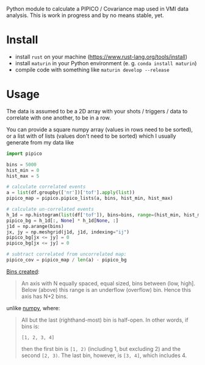 Python module to calculate a PIPICO / Covariance map used in VMI data analysis.
This is work in progress and by no means stable, yet.

# Install
- install `rust` on your machine (https://www.rust-lang.org/tools/install)
- install `maturin` in your Python environment (e. g. `conda install maturin`)
- compile code with something like `maturin develop --release`

# Usage
The data is assumed to be a 2D array with your shots / triggers / data to correlate with one
another, to be in a row.

You can provide a square numpy array (values in rows need to be sorted), or a list with of lists
(values don't need to be sorted) which I usually generate from my data
like
```python
import pipico

bins = 5000
hist_min = 0
hist_max = 5

# calculate correlated events
a = list(df.groupby(['nr'])['tof'].apply(list))
pipico_map = pipico.pipico_lists(a, bins, hist_min, hist_max)

# calculate un-correlated events
h_1d = np.histogram(list(df['tof']), bins=bins, range=(hist_min, hist_max))[0] / len(a)
pipico_bg = h_1d[:, None] * h_1d[None, :]
j1d = np.arange(bins)
jx, jy = np.meshgrid(j1d, j1d, indexing="ij")
pipico_bg[jx <= jy] = 0
pipico_bg[jx <= jy] = 0

# subtract correlated from uncorrelated map:
pipico_cov = pipico_map / len(a) - pipico_bg
```

[Bins created](https://docs.rs/ndhistogram/0.6.2/ndhistogram/axis/struct.Uniform.html):
> An axis with N equally spaced, equal sized, bins between (low, high]. Below (above) this range is an underflow (overflow) bin. Hence this axis has N+2 bins.

unlike [numpy](https://numpy.org/doc/stable/reference/generated/numpy.histogram.html?highlight=histogram#numpy.histogram), where:
> All but the last (righthand-most) bin is half-open. In other words, if bins is:
> 
> `[1, 2, 3, 4]`
>
> then the first bin is `[1, 2)` (including 1, but excluding 2) and the second `[2, 3)`. The last bin, however, is `[3, 4]`, which includes 4.